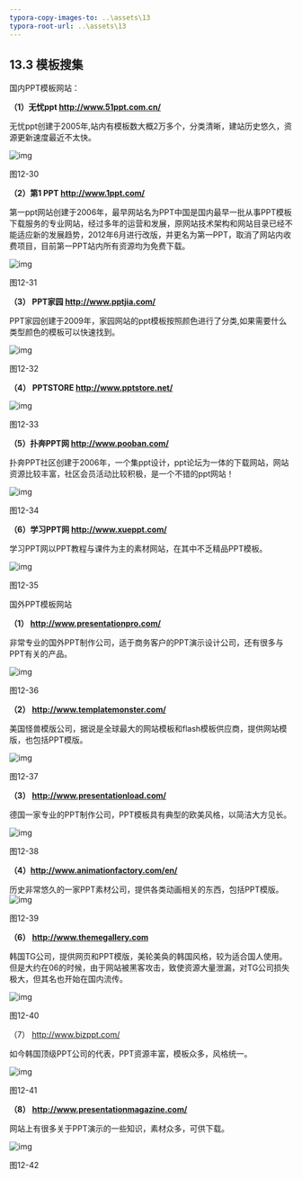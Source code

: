 ```yaml
---
typora-copy-images-to: ..\assets\13
typora-root-url: ..\assets\13
---
```


## **13.3**  **模板搜集**

国内PPT模板网站：

**（1）无忧ppt      http://www.51ppt.com.cn/**

无忧ppt创建于2005年,站内有模板数大概2万多个，分类清晰，建站历史悠久，资源更新速度最近不太快。

![img](/../../第十三章%20搜集资源.files/image030.jpg)

图12-30

**（2）第1 PPT  http://www.1ppt.com/**

第一ppt网站创建于2006年，最早网站名为PPT中国是国内最早一批从事PPT模板下载服务的专业网站，经过多年的运营和发展，原网站技术架构和网站目录已经不能适应新的发展趋势，2012年6月进行改版，并更名为第一PPT，取消了网站内收费项目，目前第一PPT站内所有资源均为免费下载。

![img](/../../第十三章%20搜集资源.files/image031.jpg)

图12-31

**（3） PPT家园   http://www.pptjia.com/**

PPT家园创建于2009年，家园网站的ppt模板按照颜色进行了分类,如果需要什么类型颜色的模板可以快速找到。

![img](/../../第十三章%20搜集资源.files/image032.jpg)

图12-32

**（4） PPTSTORE   http://www.pptstore.net/**

![img](/../../第十三章%20搜集资源.files/image033.jpg)

图12-33

**（5）扑奔PPT网  http://www.pooban.com/**

扑奔PPT社区创建于2006年，一个集ppt设计，ppt论坛为一体的下载网站，网站资源比较丰富，社区会员活动比较积极，是一个不错的ppt网站！

![img](/../../第十三章%20搜集资源.files/image034.jpg)

图12-34

**（6）学习PPT网  http://www.xueppt.com/**

学习PPT网以PPT教程与课件为主的素材网站，在其中不乏精品PPT模板。

![img](/../../第十三章%20搜集资源.files/image035.jpg)

图12-35

国外PPT模板网站

**（1） http://www.presentationpro.com/**

非常专业的国外PPT制作公司，适于商务客户的PPT演示设计公司，还有很多与PPT有关的产品。

![img](/../../第十三章%20搜集资源.files/image036.jpg)

图12-36

**（2） http://www.templatemonster.com/**

美国怪兽模版公司，据说是全球最大的网站模板和flash模板供应商，提供网站模版，也包括PPT模版。

![img](/../../第十三章%20搜集资源.files/image037.jpg)

图12-37

**（3）  http://www.presentationload.com/**

德国一家专业的PPT制作公司，PPT模板具有典型的欧美风格，以简洁大方见长。

![img](/../../第十三章%20搜集资源.files/image038.jpg)

图12-38

**（4）http://www.animationfactory.com/en/**

历史非常悠久的一家PPT素材公司，提供各类动画相关的东西，包括PPT模版。![img](/../../第十三章%20搜集资源.files/image039.jpg)

图12-39

**（6） http://www.themegallery.com**

韩国TG公司，提供网页和PPT模版，美轮美奂的韩国风格，较为适合国人使用。但是大约在06的时候，由于网站被黑客攻击，致使资源大量泄漏，对TG公司损失极大，但其名也开始在国内流传。

![img](/../../第十三章%20搜集资源.files/image040.jpg)

图12-40

（7） http://www.bizppt.com/

如今韩国顶级PPT公司的代表，PPT资源丰富，模板众多，风格统一。

![img](/../../第十三章%20搜集资源.files/image041.jpg)

图12-41

**（8） http://www.presentationmagazine.com/**

网站上有很多关于PPT演示的一些知识，素材众多，可供下载。

![img](/../../第十三章%20搜集资源.files/image042.jpg)

图12-42
